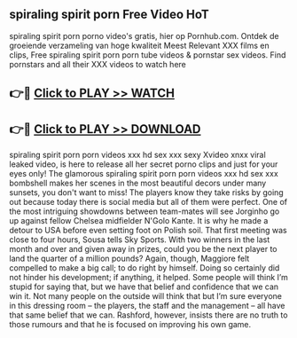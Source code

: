 ## spiraling spirit porn Free Video HoT 

spiraling spirit porn porno video's gratis, hier op Pornhub.com. Ontdek de groeiende verzameling van hoge kwaliteit Meest Relevant XXX films en clips,
Free spiraling spirit porn porn tube videos & pornstar sex videos. Find pornstars and all their XXX videos to watch here


## 👉🔴 [Click to PLAY >> WATCH](http://us.freeplayer.one?title=spiraling_spirit_porn&ref=16D)

## 👉🔴 [Click to PLAY >> DOWNLOAD](http://us.freeplayer.one?title=spiraling_spirit_porn&ref=16D)


spiraling spirit porn porn videos xxx hd sex xxx sexy Xvideo xnxx viral leaked video, is here to release all her secret porno clips and just for your eyes only! The glamorous spiraling spirit porn porn videos xxx hd sex xxx bombshell makes her scenes in the most beautiful decors under many sunsets, you don't want to miss! The players know they take risks by going out because today there is social media but all of them were perfect. One of the most intriguing showdowns between team-mates will see Jorginho go up against fellow Chelsea midfielder N'Golo Kante. It is why he made a detour to USA before even setting foot on Polish soil. That first meeting was close to four hours, Sousa tells Sky Sports. With two winners in the last month and over and given away in prizes, could you be the next player to land the quarter of a million pounds? Again, though, Maggiore felt compelled to make a big call; to do right by himself. Doing so certainly did not hinder his development; if anything, it helped. Some people will think I’m stupid for saying that, but we have that belief and confidence that we can win it. Not many people on the outside will think that but I’m sure everyone in this dressing room – the players, the staff and the management – all have that same belief that we can. Rashford, however, insists there are no truth to those rumours and that he is focused on improving his own game.